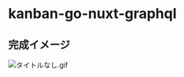 # kanban-go-nuxt-graphql

## 完成イメージ

![タイトルなし.gif](https://qiita-image-store.s3.ap-northeast-1.amazonaws.com/0/366929/a07236a8-2412-38fa-ade6-f112fc8fa786.gif)
